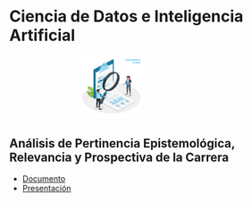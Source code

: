 # Ciencia de Datos e Inteligencia Artificial

<p style="margin: 0 25%;">
	<img src="media/images/front.png" alt="portada" width="45%" />
</p>

## Análisis de Pertinencia Epistemológica, Relevancia y Prospectiva de la Carrera

- [Documento](https://github.com/aavendan/cdia/raw/refs/heads/main/02%20An%C3%A1lisis%20de%20Pertinencia.docx)
- [Presentación](https://github.com/aavendan/cdia/raw/refs/heads/main/03%20Presentaci%C3%B3n.pptx)